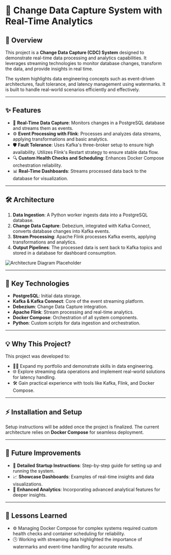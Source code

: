 # 🔄 Change Data Capture System with Real-Time Analytics

## 📖 Overview
This project is a **Change Data Capture (CDC) System** designed to demonstrate real-time data processing and analytics capabilities. It leverages streaming technologies to monitor database changes, transform the data, and provide insights in real time.

The system highlights data engineering concepts such as event-driven architectures, fault tolerance, and latency management using watermarks. It is built to handle real-world scenarios efficiently and effectively.

---

## ✨ Features
- 📡 **Real-Time Data Capture**: Monitors changes in a PostgreSQL database and streams them as events.
- ⚙️ **Event Processing with Flink**: Processes and analyzes data streams, applying transformations and basic analytics.
- 🛡️ **Fault Tolerance**: Uses Kafka's three-broker setup to ensure high availability. Utilizes Flink's Restart strategy to ensure stable data flow. 
- 🔍 **Custom Health Checks and Scheduling**: Enhances Docker Compose orchestration reliability.
- 📊 **Real-Time Dashboards**: Streams processed data back to the database for visualization.

---

## 🛠️ Architecture
1. **Data Ingestion**: A Python worker ingests data into a PostgreSQL database.  
2. **Change Data Capture**: Debezium, integrated with Kafka Connect, converts database changes into Kafka events.  
3. **Stream Processing**: Apache Flink processes Kafka events, applying transformations and analytics.  
4. **Output Pipelines**: The processed data is sent back to Kafka topics and stored in a database for dashboard consumption.  

![Architecture Diagram Placeholder](#)

---

## 🚀 Key Technologies
- **PostgreSQL**: Initial data storage.  
- **Kafka & Kafka Connect**: Core of the event streaming platform.  
- **Debezium**: Change Data Capture integration.  
- **Apache Flink**: Stream processing and real-time analytics.  
- **Docker Compose**: Orchestration of all system components.  
- **Python**: Custom scripts for data ingestion and orchestration.  

---

## 💡 Why This Project?
This project was developed to:  
- 🧑‍💻 Expand my portfolio and demonstrate skills in data engineering.  
- 🌐 Explore streaming data operations and implement real-world solutions for latency handling.  
- 🛠️ Gain practical experience with tools like Kafka, Flink, and Docker Compose.  

---

## ⚡ Installation and Setup
Setup instructions will be added once the project is finalized. The current architecture relies on **Docker Compose** for seamless deployment.

---

## 📅 Future Improvements
- 📘 **Detailed Startup Instructions**: Step-by-step guide for setting up and running the system.  
- 📈 **Showcase Dashboards**: Examples of real-time insights and data visualizations.  
- 🧮 **Enhanced Analytics**: Incorporating advanced analytical features for deeper insights.  

---

## 🧠 Lessons Learned
- ⚙️ Managing Docker Compose for complex systems required custom health checks and container scheduling for reliability.  
- 🕒 Working with streaming data highlighted the importance of watermarks and event-time handling for accurate results.  

